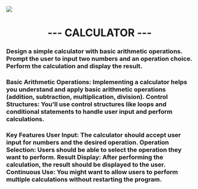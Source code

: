 <img src = "https://lh3.googleusercontent.com/Gngzhz_ynFs_b48C0GzM93D9bO5vAyNk67IHY1ANvv8KZ5a4nqiNkVrXACUTGZih16OwjxqEWHr9cqv7tzl0UnuMzlcTn2aFcbYrVjKViuU23M1TH94yGNSt8-CI6wY9W9-q-BRbA8uEET6gmgXn1hk">
<h1 align = "center"> --- CALCULATOR ---</h1>
<p></p><h3>Design a simple calculator with basic arithmetic operations.
Prompt the user to input two numbers and an operation choice.
Perform the calculation and display the result.</h3></p>


<p><h3>Basic Arithmetic Operations: Implementing a calculator helps you understand and apply basic arithmetic operations (addition, subtraction, multiplication, division).
Control Structures: You'll use control structures like loops and conditional statements to handle user input and perform calculations.</h3></p>

<p><h3>
Key Features
User Input: The calculator should accept user input for numbers and the desired operation.
Operation Selection: Users should be able to select the operation they want to perform.
Result Display: After performing the calculation, the result should be displayed to the user.
Continuous Use: You might want to allow users to perform multiple calculations without restarting the program.</h3></p>
